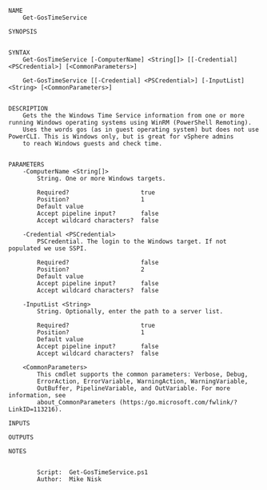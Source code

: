     NAME
        Get-GosTimeService

    SYNOPSIS


    SYNTAX
        Get-GosTimeService [-ComputerName] <String[]> [[-Credential] <PSCredential>] [<CommonParameters>]

        Get-GosTimeService [[-Credential] <PSCredential>] [-InputList] <String> [<CommonParameters>]


    DESCRIPTION
        Gets the the Windows Time Service information from one or more running Windows operating systems using WinRM (PowerShell Remoting).
        Uses the words gos (as in guest operating system) but does not use PowerCLI. This is Windows only, but is great for vSphere admins
        to reach Windows guests and check time.


    PARAMETERS
        -ComputerName <String[]>
            String. One or more Windows targets.

            Required?                    true
            Position?                    1
            Default value
            Accept pipeline input?       false
            Accept wildcard characters?  false

        -Credential <PSCredential>
            PSCredential. The login to the Windows target. If not populated we use SSPI.

            Required?                    false
            Position?                    2
            Default value
            Accept pipeline input?       false
            Accept wildcard characters?  false

        -InputList <String>
            String. Optionally, enter the path to a server list.

            Required?                    true
            Position?                    1
            Default value
            Accept pipeline input?       false
            Accept wildcard characters?  false

        <CommonParameters>
            This cmdlet supports the common parameters: Verbose, Debug,
            ErrorAction, ErrorVariable, WarningAction, WarningVariable,
            OutBuffer, PipelineVariable, and OutVariable. For more information, see
            about_CommonParameters (https:/go.microsoft.com/fwlink/?LinkID=113216).

    INPUTS

    OUTPUTS

    NOTES


            Script:  Get-GosTimeService.ps1
            Author:  Mike Nisk
